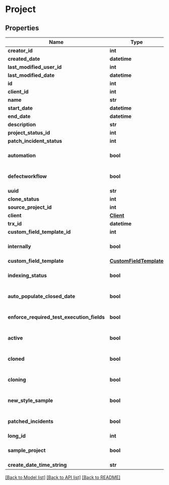 # Project

## Properties
Name | Type | Description | Notes
------------ | ------------- | ------------- | -------------
**creator_id** | **int** |  | [optional] 
**created_date** | **datetime** |  | [optional] 
**last_modified_user_id** | **int** |  | [optional] 
**last_modified_date** | **datetime** |  | [optional] 
**id** | **int** |  | [optional] 
**client_id** | **int** |  | [optional] 
**name** | **str** |  | [optional] 
**start_date** | **datetime** |  | [optional] 
**end_date** | **datetime** |  | [optional] 
**description** | **str** |  | [optional] 
**project_status_id** | **int** |  | [optional] 
**patch_incident_status** | **int** |  | [optional] 
**automation** | **bool** |  | [optional] [default to False]
**defectworkflow** | **bool** |  | [optional] [default to False]
**uuid** | **str** |  | [optional] 
**clone_status** | **int** |  | [optional] 
**source_project_id** | **int** |  | [optional] 
**client** | [**Client**](Client.md) |  | [optional] 
**trx_id** | **datetime** |  | [optional] 
**custom_field_template_id** | **int** |  | [optional] 
**internally** | **bool** |  | [optional] [default to False]
**custom_field_template** | [**CustomFieldTemplate**](CustomFieldTemplate.md) |  | [optional] 
**indexing_status** | **bool** |  | [optional] [default to False]
**auto_populate_closed_date** | **bool** |  | [optional] [default to False]
**enforce_required_test_execution_fields** | **bool** |  | [optional] [default to False]
**active** | **bool** |  | [optional] [default to False]
**cloned** | **bool** |  | [optional] [default to False]
**cloning** | **bool** |  | [optional] [default to False]
**new_style_sample** | **bool** |  | [optional] [default to False]
**patched_incidents** | **bool** |  | [optional] [default to False]
**long_id** | **int** |  | [optional] 
**sample_project** | **bool** |  | [optional] [default to False]
**create_date_time_string** | **str** |  | [optional] 

[[Back to Model list]](../README.md#documentation-for-models) [[Back to API list]](../README.md#documentation-for-api-endpoints) [[Back to README]](../README.md)



